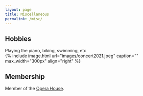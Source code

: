 ```yaml
---
layout: page
title: Miscellaneous
permalink: /misc/
---
```


## Hobbies
Playing the piano, biking, swimming, etc. <br />
{% include image.html url="images/concert2021.jpeg" caption="" max_width="300px" align="right" %}

## Membership
Member of the [Opera House](https://www.iqsociety.org/win/societies/opera-house/). <br />


